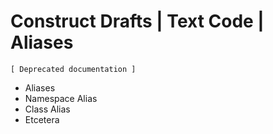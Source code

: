 ﻿Construct Drafts | Text Code | Aliases
======================================

`[ Deprecated documentation ]`

- Aliases
- Namespace Alias
- Class Alias
- Etcetera